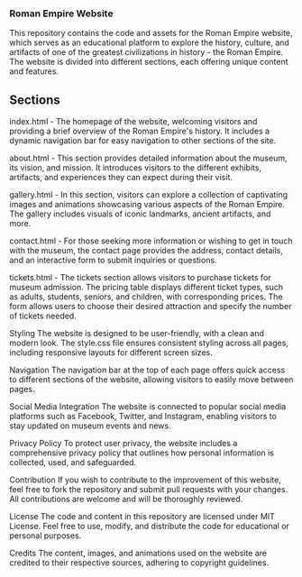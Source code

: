 ### Roman Empire Website
This repository contains the code and assets for the Roman Empire website, which serves as an educational platform to explore the history, culture, and artifacts of one of the greatest civilizations in history - the Roman Empire. The website is divided into different sections, each offering unique content and features.

## Sections
index.html - The homepage of the website, welcoming visitors and providing a brief overview of the Roman Empire's history. It includes a dynamic navigation bar for easy navigation to other sections of the site.

about.html - This section provides detailed information about the museum, its vision, and mission. It introduces visitors to the different exhibits, artifacts, and experiences they can expect during their visit.

gallery.html - In this section, visitors can explore a collection of captivating images and animations showcasing various aspects of the Roman Empire. The gallery includes visuals of iconic landmarks, ancient artifacts, and more.

contact.html - For those seeking more information or wishing to get in touch with the museum, the contact page provides the address, contact details, and an interactive form to submit inquiries or questions.

tickets.html - The tickets section allows visitors to purchase tickets for museum admission. The pricing table displays different ticket types, such as adults, students, seniors, and children, with corresponding prices. The form allows users to choose their desired attraction and specify the number of tickets needed.

Styling
The website is designed to be user-friendly, with a clean and modern look. The style.css file ensures consistent styling across all pages, including responsive layouts for different screen sizes.

Navigation
The navigation bar at the top of each page offers quick access to different sections of the website, allowing visitors to easily move between pages.

Social Media Integration
The website is connected to popular social media platforms such as Facebook, Twitter, and Instagram, enabling visitors to stay updated on museum events and news.

Privacy Policy
To protect user privacy, the website includes a comprehensive privacy policy that outlines how personal information is collected, used, and safeguarded.

Contribution
If you wish to contribute to the improvement of this website, feel free to fork the repository and submit pull requests with your changes. All contributions are welcome and will be thoroughly reviewed.

License
The code and content in this repository are licensed under MIT License. Feel free to use, modify, and distribute the code for educational or personal purposes.

Credits
The content, images, and animations used on the website are credited to their respective sources, adhering to copyright guidelines.
